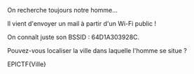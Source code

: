 On recherche toujours notre homme...

Il vient d'envoyer un mail à partir d'un Wi-Fi public !

On connaît juste son BSSID : 64D1A303928C.

Pouvez-vous localiser la ville dans laquelle l'homme se situe ?

EPICTF{Ville}
